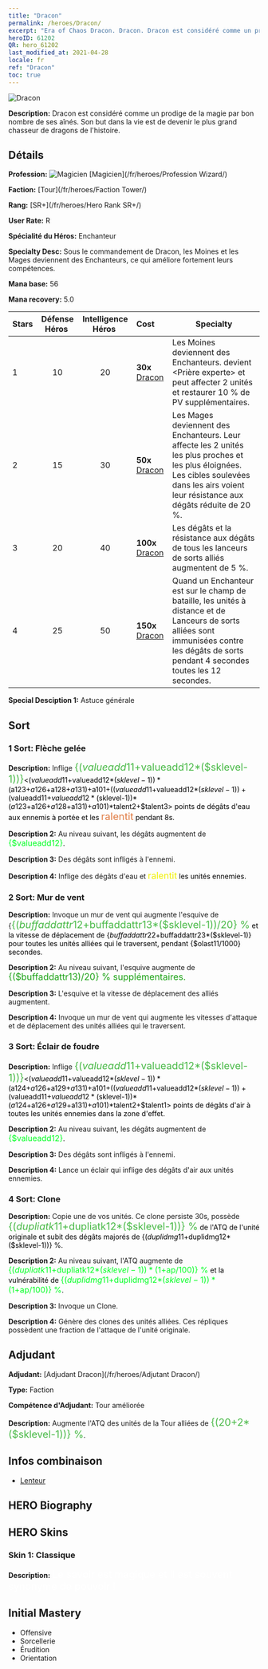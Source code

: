 ```yaml
---
title: "Dracon"
permalink: /heroes/Dracon/
excerpt: "Era of Chaos Dracon. Dracon. Dracon est considéré comme un prodige de la magie par bon nombre de ses aînés. Son but dans la vie est de devenir le plus grand chasseur de dragons de l'histoire."
heroID: 61202
QR: hero_61202
last_modified_at: 2021-04-28
locale: fr
ref: "Dracon"
toc: true
---
```

  ![Dracon](/images/h/h_Dracon.jpg)

 **Description:** Dracon est considéré comme un prodige de la magie par bon nombre de ses aînés. Son but dans la vie est de devenir le plus grand chasseur de dragons de l'histoire.
## Détails
 **Profession:** ![Magicien](/images/h/h_prof_15.png)  [Magicien](/fr/heroes/Profession Wizard/)

 **Faction:** [Tour](/fr/heroes/Faction Tower/)

 **Rang:** [SR+](/fr/heroes/Hero Rank SR+/)

 **User Rate:** R

 **Spécialité du Héros:** Enchanteur

 **Specialty Desc:** Sous le commandement de Dracon, les Moines et les Mages deviennent des Enchanteurs, ce qui améliore fortement leurs compétences.

 **Mana base:** 56

 **Mana recovery:** 5.0


  | Stars | Défense Héros  | Intelligence Héros  | Cost |     Specialty     |
  |---------|:---------------:|:---------------:|:--|--------------------|
  |    1    | 10 | 20 | **30x** [Dracon](/ItemsFR/her_387/) | Les Moines deviennent des Enchanteurs. <Faveur divine> devient <Prière experte> et peut affecter 2 unités et restaurer 10 % de PV supplémentaires. |
  |    2    | 15 | 30 | **50x** [Dracon](/ItemsFR/her_387/) | Les Mages deviennent des Enchanteurs. Leur <Ouragan> affecte les 2 unités les plus proches et les plus éloignées. Les cibles soulevées dans les airs voient leur résistance aux dégâts réduite de 20 %. |
  |    3    | 20 | 40 | **100x** [Dracon](/ItemsFR/her_387/) | Les dégâts et la résistance aux dégâts de tous les lanceurs de sorts alliés augmentent de 5 %. |
  |    4    | 25 | 50 | **150x** [Dracon](/ItemsFR/her_387/) | Quand un Enchanteur est sur le champ de bataille, les unités à distance et de Lanceurs de sorts alliées sont immunisées contre les dégâts de sorts pendant 4 secondes toutes les 12 secondes. |

 **Special Desciption 1:** Astuce générale

## Sort
### 1 Sort: Flèche gelée
 **Description:** Inflige <span style="color: #48b946;font-size:20px">{($valueadd11+$valueadd12*($sklevel-1))}</span><span style="color: black"><($valueadd11+$valueadd12*($sklevel-1))*($a123+$a126+$a128+$a131)+$a101+(($valueadd11+$valueadd12*($sklevel-1))+($valueadd11+$valueadd12*($sklevel-1))*($a123+$a126+$a128+$a131)+$a101)*$talent2+$talent3> points de dégâts d'eau aux ennemis à portée et les <span style="color: #e07c44;font-size:20px">ralentit</span><span style="color: black"> pendant 8s.

 **Description 2:** Au niveau suivant, les dégâts augmentent de <span style="color: #00ff22;font-size:16px">{$valueadd12}</span><span style="color: black">.

 **Description 3:** Des dégâts sont infligés à l'ennemi.

 **Description 4:** Inflige des dégâts d'eau et <span style="color: #f0f000;font-size:18px">ralentit</span><span style="color: black"> les unités ennemies.

### 2 Sort: Mur de vent
 **Description:** Invoque un mur de vent qui augmente l'esquive de {<span style="color: #48b946;font-size:20px">{($buffaddattr12+$buffaddattr13*($sklevel-1))/20} %</span><span style="color: black"> et la vitesse de déplacement de {$buffaddattr22+$buffaddattr23*($sklevel-1)} pour toutes les unités alliées qui le traversent, pendant {$olast11/1000} secondes.

 **Description 2:** Au niveau suivant, l'esquive augmente de <span style="color: #1ca216;font-size:18px">{($buffaddattr13)/20} % supplémentaires.</span><span style="color: black">

 **Description 3:** L'esquive et la vitesse de déplacement des alliés augmentent.

 **Description 4:** Invoque un mur de vent qui augmente les vitesses d'attaque et de déplacement des unités alliées qui le traversent.

### 3 Sort: Éclair de foudre
 **Description:** Inflige <span style="color: #48b946;font-size:20px">{($valueadd11+$valueadd12*($sklevel-1))}</span><span style="color: black"><($valueadd11+$valueadd12*($sklevel-1))*($a124+$a126+$a129+$a131)+$a101+(($valueadd11+$valueadd12*($sklevel-1))+($valueadd11+$valueadd12*($sklevel-1))*($a124+$a126+$a129+$a131)+$a101)*$talent2+$talent1> points de dégâts d'air à toutes les unités ennemies dans la zone d'effet.

 **Description 2:** Au niveau suivant, les dégâts augmentent de <span style="color: #00ff22;font-size:16px">{$valueadd12}</span><span style="color: black">.

 **Description 3:** Des dégâts sont infligés à l'ennemi.

 **Description 4:** Lance un éclair qui inflige des dégâts d'air aux unités ennemies.

### 4 Sort: Clone
 **Description:** Copie une de vos unités. Ce clone persiste 30s, possède <span style="color: #48b946;font-size:20px">{($dupliatk11+$dupliatk12*($sklevel-1))} %</span><span style="color: black"> de l'ATQ de l'unité originale et subit des dégâts majorés de {($duplidmg11+$duplidmg12*($sklevel-1))} %.

 **Description 2:** Au niveau suivant, l'ATQ augmente de <span style="color: #00ff22;font-size:16px">{($dupliatk11+$dupliatk12*($sklevel-1))*(1+$ap/100)} %</span><span style="color: black"> et la vulnérabilité de <span style="color: #00ff22;font-size:16px">{($duplidmg11+$duplidmg12*($sklevel-1))*(1+$ap/100)} %</span><span style="color: black">.

 **Description 3:** Invoque un Clone.

 **Description 4:** Génère des clones des unités alliées. Ces répliques possèdent une fraction de l'attaque de l'unité originale.


## Adjudant

 **Adjudant:**  [Adjudant Dracon](/fr/heroes/Adjutant Dracon/) 

 **Type:**  Faction 

 **Compétence d'Adjudant:**  Tour améliorée 

 **Description:** Augmente l'ATQ des unités de la Tour alliées de <span style="color: #48b946;font-size:20px">{(20+2*($sklevel-1))} %</span><span style="color: black">.

## Infos combinaison

* [Lenteur](/fr/combination/Lenteur/) 

## HERO Biography

## HERO Skins
### Skin 1: **Classique**

 **Description:** <span style="color: #ffffff;font-size:20px">Le savoir est magique et il est souvent synonyme de pouvoir !</span>



## Initial Mastery
   - Offensive
   - Sorcellerie
   - Érudition
   - Orientation
